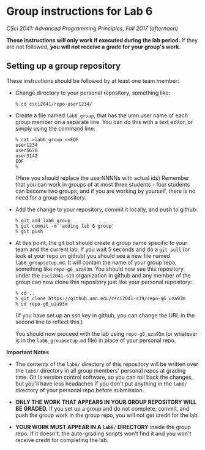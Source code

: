 # Group instructions for Lab 6

*CSci 2041: Advanced Programming Principles, Fall 2017 (afternoon)*

**These instructions will only work if executed during the lab period.**  If they are not followed, **you will not receive a grade for your group's work**.

## Setting up a group repository

These instructions should be followed by at least one team member:

* Change directory to your personal repository, something like:

    ```
    % cd csci2041/repo-user1234/
    ```

* Create a file named `lab6_group`, that has the umn user name of each group member on a separate line.  You can do this with a text editor, or simply using the command line:

    ```
    % cat >lab6_group <<EOF
    user1234
    user5678
    user3142
    EOF
    %
    ```

  (Here you should replace the userNNNNs with actual ids)  Remember that you can work in groups of at most three students - four students can become two groups, and if you are working by yourself, there is no need for a group repository.

* Add the change to your repository, commit it locally, and push to github:

    ```
    % git add lab6_group
    % git commit -m 'adding lab 6 group'
    % git push
    ```

* At this point, the git bot should create a group name specific to your team and the current lab.  If you wait 5 seconds and do a `git pull` (or look at your repo on github) you should see a new file named `lab6_groupsetup.md`.  It will contain the name of your group repo, something like `repo-g6_uza93m`.  You should now see this repository under the `csci2041-s19` organization in github and any member of the group can now clone this repository just like your personal repository:

    ```
    % cd ..
    % git clone https://github.umn.edu/csci2041-s19/repo-g6_uza93m
    % cd repo-g6_uza93m
    ```

   (If you have set up an ssh key in github, you can change the URL in the second line to reflect this.)

   You should now proceed with the lab using `repo-g6_uza93m` (or whatever is in the `lab6_groupsetup.md` file) in place of your personal repo.


**Important Notes**
* The contents of the `lab6/` directory of this repository will be written over the `lab6/` directory in all group members' personal repos at grading time.  Git is version control software, so you can roll back the changes, but you'll have less headaches if you don't put anything in the `lab6/` directory of your personal repo before submission.

* **ONLY THE WORK THAT APPEARS IN YOUR GROUP REPOSITORY WILL BE GRADED.** If you set up a group and do not complete, commit, and push the group work in the group repo, you will not get credit for the lab.

* **YOUR WORK MUST APPEAR IN A `lab6/` DIRECTORY** inside the group repo.  If it doesn't, the auto-grading scripts won't find it and you won't receive credit for completing the lab.
